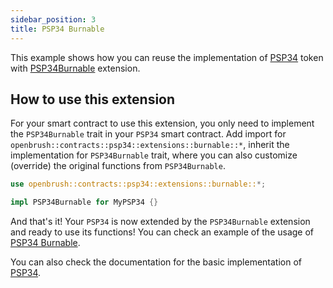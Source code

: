 ```yaml
---
sidebar_position: 3
title: PSP34 Burnable
---
```


This example shows how you can reuse the implementation of [PSP34](https://github.com/Supercolony-net/openbrush-contracts/tree/main/contracts/src/token/psp34) token with [PSP34Burnable](https://github.com/Supercolony-net/openbrush-contracts/tree/main/contracts/src/token/psp34/src/extensions/burnable.rs) extension.

## How to use this extension

For your smart contract to use this extension, you only need to implement the `PSP34Burnable` trait in your `PSP34` smart contract. Add import for `openbrush::contracts::psp34::extensions::burnable::*`, inherit the implementation for `PSP34Burnable` trait, where you can also customize (override) the original functions from `PSP34Burnable`.

```rust
use openbrush::contracts::psp34::extensions::burnable::*;

impl PSP34Burnable for MyPSP34 {}
```

And that's it! Your `PSP34` is now extended by the `PSP34Burnable` extension and ready to use its functions!
You can check an example of the usage of [PSP34 Burnable](https://github.com/Supercolony-net/openbrush-contracts/tree/main/examples/psp34_extensions/burnable).

You can also check the documentation for the basic implementation of [PSP34](/smart-contracts/PSP34).
